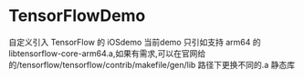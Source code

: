 # TensorFlowDemo
 自定义引入 TensorFlow 的 iOSdemo  当前demo 只引如支持 arm64 的libtensorflow-core-arm64.a,如果有需求,可以在官网给的/tensorflow/tensorflow/contrib/makefile/gen/lib  路径下更换不同的.a 静态库
